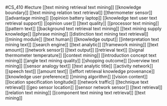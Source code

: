 #CS_410
#lecture
[[text mining retrieval text mining]]
[[knowledge boundary]]
[[text mining relation text retrieval]]
[[thermometer sensor]]
[[advantage mining]]
[[opinion battery laptop]]
[[knowledge text user text retrieval support]]
[[opinion user]]
[[text quality]]
[[processor text mining]]
[[pattern text]]
[[background text retrieval text mining]]
[[text mining supply knowledge]]
[[phrase mining]]
[[distinction text mining text retrieval]]
[[mining module]]
[[text human]]
[[knowledge output]]
[[interpretation text mining text]]
[[search engine]]
[[text analytic]]
[[framework mining]]
[[text amount]]
[[network sensor]]
[[text output]]
[[retrieval text]]
[[signal thermometer temperature]]
[[context mining]]
[[introduction concept text mining]]
[[angle text mining quality]]
[[shopping outcome]]
[[overview text mining]]
[[sensor analogy text]]
[[text analytic title]]
[[activity network]]
[[speech text]]
[[amount text]]
[[effort retrieval knowledge provenance]]
[[knowledge user preference]]
[[mining algorithm]]
[[vision content]]
[[location specification longitude]]
[[network traffic]]
[[technique text retrieval]]
[[geo sensor location]]
[[sensor network sensor]]
[[text retrieval]]
[[relation text mining]]
[[component text mining text retrieval]]
[[text mining]]
